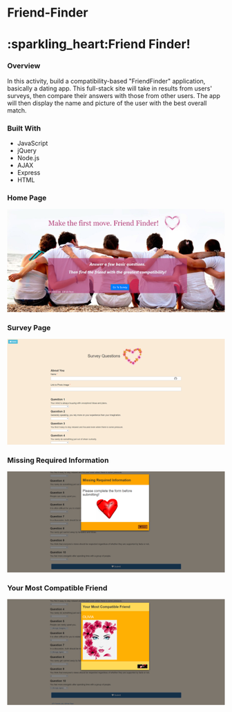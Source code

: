 # Friend-Finder

<h1>:sparkling_heart:Friend Finder!</h1>



<h3>Overview</h3> 
In this activity, build a compatibility-based "FriendFinder" application, basically a dating app. This full-stack site will take in results from users' surveys, then compare their answers with those from other users. The app will then display the name and picture of the user with the best overall match.


<h3>Built With</h3>

<ul>
<li>JavaScript</li>
<li>jQuery</li>
<li>Node.js</li>
<li>AJAX</li>
<li>Express</li>
<li>HTML</li>
</ul>

<h3>Home Page</h3>




![GitHub Logo](app/public/image/homePage.PNG)

<h3>Survey Page</h3>



![GitHub Logo](app/public/image/Survey.PNG)


<h3>Missing Required Information</h3>



![GitHub Logo](app/public/image/missing.PNG)


<h3>Your Most Compatible Friend</h3>


![GitHub Logo](app/public/image/Friend.PNG)